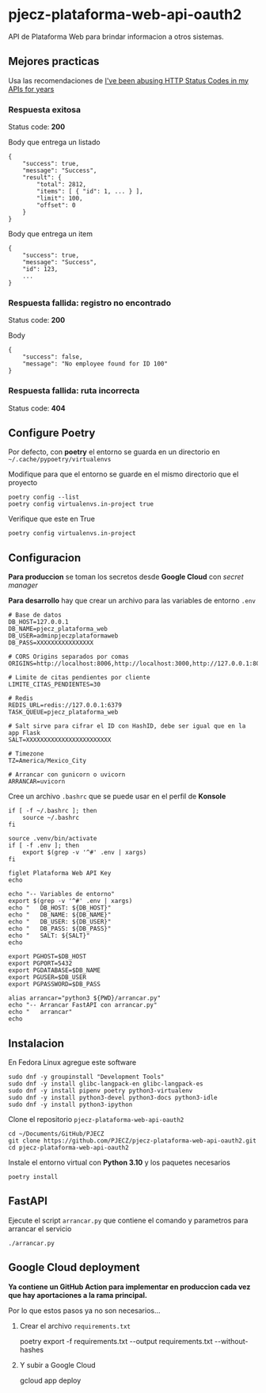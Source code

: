 # pjecz-plataforma-web-api-oauth2

API de Plataforma Web para brindar informacion a otros sistemas.

## Mejores practicas

Usa las recomendaciones de [I've been abusing HTTP Status Codes in my APIs for years](https://blog.slimjim.xyz/posts/stop-using-http-codes/)

### Respuesta exitosa

Status code: **200**

Body que entrega un listado

    {
        "success": true,
        "message": "Success",
        "result": {
            "total": 2812,
            "items": [ { "id": 1, ... } ],
            "limit": 100,
            "offset": 0
        }
    }

Body que entrega un item

    {
        "success": true,
        "message": "Success",
        "id": 123,
        ...
    }

### Respuesta fallida: registro no encontrado

Status code: **200**

Body

    {
        "success": false,
        "message": "No employee found for ID 100"
    }

### Respuesta fallida: ruta incorrecta

Status code: **404**

## Configure Poetry

Por defecto, con **poetry** el entorno se guarda en un directorio en `~/.cache/pypoetry/virtualenvs`

Modifique para que el entorno se guarde en el mismo directorio que el proyecto

    poetry config --list
    poetry config virtualenvs.in-project true

Verifique que este en True

    poetry config virtualenvs.in-project

## Configuracion

**Para produccion** se toman los secretos desde **Google Cloud** con _secret manager_

**Para desarrollo** hay que crear un archivo para las variables de entorno `.env`

    # Base de datos
    DB_HOST=127.0.0.1
    DB_NAME=pjecz_plataforma_web
    DB_USER=adminpjeczplataformaweb
    DB_PASS=XXXXXXXXXXXXXXXX

    # CORS Origins separados por comas
    ORIGINS=http://localhost:8006,http://localhost:3000,http://127.0.0.1:8006,http://127.0.0.1:3000

    # Limite de citas pendientes por cliente
    LIMITE_CITAS_PENDIENTES=30

    # Redis
    REDIS_URL=redis://127.0.0.1:6379
    TASK_QUEUE=pjecz_plataforma_web

    # Salt sirve para cifrar el ID con HashID, debe ser igual que en la app Flask
    SALT=XXXXXXXXXXXXXXXXXXXXXXXX

    # Timezone
    TZ=America/Mexico_City

    # Arrancar con gunicorn o uvicorn
    ARRANCAR=uvicorn

Cree un archivo `.bashrc` que se puede usar en el perfil de **Konsole**

    if [ -f ~/.bashrc ]; then
        source ~/.bashrc
    fi

    source .venv/bin/activate
    if [ -f .env ]; then
        export $(grep -v '^#' .env | xargs)
    fi

    figlet Plataforma Web API Key
    echo

    echo "-- Variables de entorno"
    export $(grep -v '^#' .env | xargs)
    echo "   DB_HOST: ${DB_HOST}"
    echo "   DB_NAME: ${DB_NAME}"
    echo "   DB_USER: ${DB_USER}"
    echo "   DB_PASS: ${DB_PASS}"
    echo "   SALT: ${SALT}"
    echo

    export PGHOST=$DB_HOST
    export PGPORT=5432
    export PGDATABASE=$DB_NAME
    export PGUSER=$DB_USER
    export PGPASSWORD=$DB_PASS

    alias arrancar="python3 ${PWD}/arrancar.py"
    echo "-- Arrancar FastAPI con arrancar.py"
    echo "   arrancar"
    echo

## Instalacion

En Fedora Linux agregue este software

    sudo dnf -y groupinstall "Development Tools"
    sudo dnf -y install glibc-langpack-en glibc-langpack-es
    sudo dnf -y install pipenv poetry python3-virtualenv
    sudo dnf -y install python3-devel python3-docs python3-idle
    sudo dnf -y install python3-ipython

Clone el repositorio `pjecz-plataforma-web-api-oauth2`

    cd ~/Documents/GitHub/PJECZ
    git clone https://github.com/PJECZ/pjecz-plataforma-web-api-oauth2.git
    cd pjecz-plataforma-web-api-oauth2

Instale el entorno virtual con **Python 3.10** y los paquetes necesarios

    poetry install

## FastAPI

Ejecute el script `arrancar.py` que contiene el comando y parametros para arrancar el servicio

    ./arrancar.py

## Google Cloud deployment

**Ya contiene un GitHub Action para implementar en produccion cada vez que hay aportaciones a la rama principal.**

Por lo que estos pasos ya no son necesarios...

1) Crear el archivo `requirements.txt`

    poetry export -f requirements.txt --output requirements.txt --without-hashes

2) Y subir a Google Cloud

    gcloud app deploy
